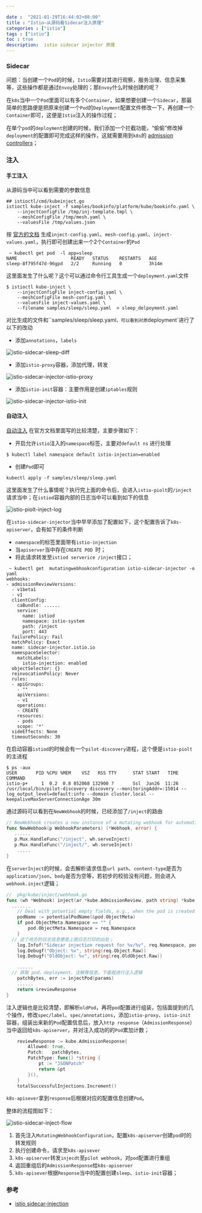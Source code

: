 ```yaml
---

date :  "2021-01-29T16:44:02+08:00" 
title : "Istio—从源码看Sidecar注入原理" 
categories : ["istio"] 
tags : ["istio"] 
toc : true
description:  istio sidecar injector 原理
---
```


### Sidecar

问题：当创建一个`Pod`的时候，`Istio`需要对其进行观察，服务治理、信息采集等，这些操作都是通过`Envoy`处理的；那`Envoy`什么时候创建的呢？

在`k8s`当中一个`Pod`里面可以有多个`Container`，如果想要创建一个`Sidecar`，那最简单的思路便是把原来创建一个`Pod`的`Deployment`配置文件修改一下，再创建一个`Container`即可，这便是`Istio`注入的操作过程；

在单个`pod`的`deployment`创建的时候，我们添加一个拦截功能，“偷偷”修改掉`deployment`的配置即可完成这样的操作，这就需要用到`k8s`的 [admission controllers](https://kubernetes.io/docs/reference/access-authn-authz/admission-controllers/#what-does-each-admission-controller-do)；

### 注入

#### 手工注入

从源码当中可以看到需要的参数信息

```shell
## istioctl/cmd/kubeinject.go
istioctl kube-inject -f samples/bookinfo/platform/kube/bookinfo.yaml \
    --injectConfigFile /tmp/inj-template.tmpl \
    --meshConfigFile /tmp/mesh.yaml \
    --valuesFile /tmp/values.json
```

按 [官方的文档](https://istio.io/latest/docs/setup/additional-setup/sidecar-injection/#manual-sidecar-injection) 生成`inject-config.yaml`、`mesh-config.yaml`、`inject-values.yaml`，执行即可创建出来一个2个`Container`的`Pod`

```shell
 ~ kubectl get pod  -l app=sleep
NAME                    READY   STATUS    RESTARTS   AGE
sleep-8f795f47d-96gpd   2/2     Running   0          3h14m
```

这里面发生了什么呢？这个可以通过命令行工具生成一个`deployment.yaml`文件

```shell
$ istioctl kube-inject \
    --injectConfigFile inject-config.yaml \
    --meshConfigFile mesh-config.yaml \
    --valuesFile inject-values.yaml \
    --filename samples/sleep/sleep.yaml  > sleep_delpoyment.yaml
```

对比生成的文件和``samples/sleep/sleep.yaml`，可以看到对原`deployment`进行了以下的改动

- 添加`annotations`，`labels`

![istio-sidecar-sleep-diff](/img/istio/istio-sidecar-sleep-diff.jpg)

- 添加`istio-proxy`容器，添加代理，转发

![istio-sidecar-injector-istio-proxy](/img/istio/istio-sidecar-injector-istio-proxy.jpg)

- 添加`istio-init`容器：主要作用是创建`iptables`规则

![istio-sidecar-injector-istio-init](/img/istio/istio-sidecar-injector-istio-init.jpg)

#### 自动注入

[自动注入](https://istio.io/latest/docs/setup/additional-setup/sidecar-injection/#automatic-sidecar-injection) 在官方文档里面写的比较清楚，主要步骤如下：

- 开启允许`istio`注入的`namespace`标签，主要对`default ns` 进行处理

```
$ kubectl label namespace default istio-injection=enabled
```

- 创建`Pod`即可

```
kubectl apply -f samples/sleep/sleep.yaml
```

这里面发生了什么事情呢？执行完上面的命令后，会进入`istio-piolt`的`/inject`请求当中；在`istiod`容器内部的日志当中可以看到如下的信息

![istio-piolt-inject-log](/img/istio/istio-piolt-inject-log.jpg)

在`istio-sidecar-injector`当中早早添加了配置如下，这个配置告诉了`k8s-apiserver`，会有如下的条件判断

- `namespace`的标签里面带有`istio-injection`
- 当`apiserver`当中存在`CREATE POD `时；
- 将此请求转发至`istiod serverice /inject`接口；

```shell
 ~ kubectl get  mutatingwebhookconfiguration istio-sidecar-injector -o yaml
webhooks:
- admissionReviewVersions:
  - v1beta1
  - v1
  clientConfig:
    caBundle: ......
    service:
      name: istiod
      namespace: istio-system
      path: /inject
      port: 443
  failurePolicy: Fail
  matchPolicy: Exact
  name: sidecar-injector.istio.io
  namespaceSelector:
    matchLabels:
      istio-injection: enabled
  objectSelector: {}
  reinvocationPolicy: Never
  rules:
  - apiGroups:
    - ""
    apiVersions:
    - v1
    operations:
    - CREATE
    resources:
    - pods
    scope: '*'
  sideEffects: None
  timeoutSeconds: 30
```

在启动容器`istiod`的时候会有一个`pilot-discovery`进程，这个便是`istio-piolt`的主进程

```shell
$ ps -aux
USER       PID %CPU %MEM    VSZ   RSS TTY      STAT START   TIME COMMAND
istio-p+     1  0.2  0.8 852068 132900 ?       Ssl  Jan26  11:26 /usr/local/bin/pilot-discovery discovery --monitoringAddr=:15014 --log_output_level=default:info --domain cluster.local --keepaliveMaxServerConnectionAge 30m
```

通过源码可以看到在`NewWebhook`的时候，已经添加了`/inject`的路由

```go
// NewWebhook creates a new instance of a mutating webhook for automatic sidecar injection.
func NewWebhook(p WebhookParameters) (*Webhook, error) {
   ......
   p.Mux.HandleFunc("/inject", wh.serveInject)
   p.Mux.HandleFunc("/inject/", wh.serveInject)
	.....
}
```

在`serverInject`的时候，会去解析请求信息`url path`、`content-type`是否为`application/json`、`body`是否为空等，若初步的校验没有问题，则会进入`webhook.inject`逻辑；

```go
//  pkg/kube/inject/webhook.go
func (wh *Webhook) inject(ar *kube.AdmissionReview, path string) *kube.AdmissionResponse {
  .......
	// Deal with potential empty fields, e.g., when the pod is created by a deployment
	podName := potentialPodName(&pod.ObjectMeta)
	if pod.ObjectMeta.Namespace == "" {
		pod.ObjectMeta.Namespace = req.Namespace
	}
  // 这个地方的日志信息便是上图日志打印的出处；
	log.Infof("Sidecar injection request for %v/%v", req.Namespace, podName)
	log.Debugf("Object: %v", string(req.Object.Raw))
	log.Debugf("OldObject: %v", string(req.OldObject.Raw))

	......
  // 获取 pod、deployment、注解等信息，下面就进行注入逻辑
	patchBytes, err := injectPod(params)
	......
	return &reviewResponse
}
```

注入逻辑也是比较清楚，即解析`oldPod`，再将`pod`配置进行组装，包括面提到的几个操作，修改`spec/label`、`spec/annotations`，添加`istio-proxy`、`istio-init`容器，组装出来新的`Pod`配置信息后，放入`http response`（`AdmissionResponse`）当中返回给`k8s-apiserver`，并对注入成功的的`Pod`累加计数；

```go
	reviewResponse := kube.AdmissionResponse{
		Allowed: true,
		Patch:   patchBytes,
		PatchType: func() *string {
			pt := "JSONPatch"
			return &pt
		}(),
	}
	totalSuccessfulInjections.Increment()
```

`k8s-apisever`拿到`response`后根据对应的配置信息创建`Pod`。

整体的流程图如下：

![istio-sidecar-inject-flow](/img/istio/istio-sidecar-inject-flow.jpg)

1. 首先注入`MutatingWebhookConfiguration`，配置`k8s-apiserver`创建`pod`时的转发规则
2. 执行创建命令，请求至`k8s-apisever`
3. `k8s-apiserver`转发`injecdt`至`pilot webhook`，对`pod`配置进行重组
4. 返回重组后的`AdmissionResponse`给`k8s-apiserver`
5. `k8s-apisever`根据`Response`当中的配置创建`sleep`、`istio-init`容器；

### 参考

- [istio sidecar-injection](https://istio.io/latest/docs/setup/additional-setup/sidecar-injection/)

